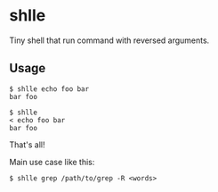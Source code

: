 shlle
=====

Tiny shell that run command with reversed arguments.

Usage
-----

```shell
$ shlle echo foo bar
bar foo
```

```shell
$ shlle
< echo foo bar
bar foo
```

That's all!

Main use case like this:

```shell
$ shlle grep /path/to/grep -R <words>
```
